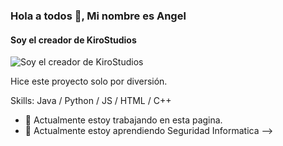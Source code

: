 ### Hola a todos 👋, Mi nombre es Angel
#### Soy el creador de KiroStudios
![Soy el creador de KiroStudios](https://i.pinimg.com/originals/cb/22/18/cb22187549b60ae8fa1c98c8e0f6f04c.png)

Hice este proyecto solo por diversión.

Skills: Java / Python / JS / HTML / C++

- 🔭 Actualmente estoy trabajando en esta pagina. 
- 🌱 Actualmente estoy aprendiendo Seguridad Informatica 
-->
